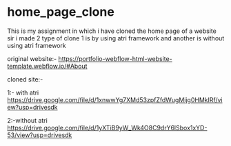 # home_page_clone
This is my assignment in which i have cloned the home page of a website
sir i made 2 type of clone 1 is by using atri framework and another is without using atri framework

original website:-    https://portfolio-webflow-html-website-template.webflow.io/#About


cloned site:-

1:- with atri   https://drive.google.com/file/d/1xnwwYg7XMd53zpfZfdWugMijg0HMklRf/view?usp=drivesdk

2:-without atri 	https://drive.google.com/file/d/1yXTiB9yW_Wk4O8C9drY6lSbox1xYD-53/view?usp=drivesdk

